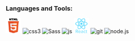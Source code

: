 
<h3 align="left">Languages and Tools:</h3>          
<p align="left"> 
  <img src="https://raw.githubusercontent.com/devicons/devicon/master/icons/html5/html5-original-wordmark.svg" alt="html5" width="40" height="40">
  <img src="https://upload.wikimedia.org/wikipedia/commons/thumb/d/d5/CSS3_logo_and_wordmark.svg/1452px-CSS3_logo_and_wordmark.svg.png" alt="css3" width="30" height="40"/>
  <img src="https://sass-lang.com/assets/img/logos/logo-b6e1ef6e.svg" alt="Sass" width="40" height="40">
  <img src="https://upload.wikimedia.org/wikipedia/commons/thumb/d/d4/Javascript-shield.svg/1200px-Javascript-shield.svg.png" alt="js" width="30" height="40">
  <img src="https://raw.githubusercontent.com/devicons/devicon/master/icons/react/react-original-wordmark.svg" alt="react" width="40" height="40">
  <img src="https://www.vectorlogo.zone/logos/git-scm/git-scm-icon.svg" alt="git" width="40" height="40">
  <img src="https://seeklogo.com/images/N/nodejs-logo-FBE122E377-seeklogo.com.png" alt="node.js" width="35" height="40">
</p>
